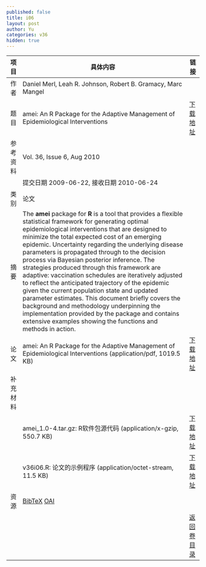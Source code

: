 ```yaml
---
published: false
title: i06
layout: post
author: Yu
categories: v36
hidden: true
---
```


| 项目 | 具体内容 | 链接 |
|---:|---|---|
| 作者 | Daniel Merl, Leah R. Johnson, Robert B. Gramacy, Marc Mangel| |
| 题目 |amei: An R Package for the Adaptive Management of Epidemiological Interventions | [下载地址](http://www.jstatsoft.org/v36/i06/paper) |
| 参考资料 |Vol. 36, Issue 6, Aug 2010 | |
| | 提交日期 2009-06-22, 接收日期 2010-06-24| | 
| 类别 | 论文| |
| 摘要 | The <b>amei</b> package for <b>R</b> is a tool that provides a flexible statistical framework for generating optimal epidemiological interventions that are designed to minimize the total expected cost of an emerging epidemic. Uncertainty regarding the underlying disease parameters is propagated through to the decision process via Bayesian posterior inference.  The strategies produced through this framework are adaptive: vaccination schedules are iteratively adjusted to reflect the anticipated trajectory of the epidemic given the current population state and updated parameter estimates.  This document briefly covers the background and methodology underpinning the implementation provided by the package and contains extensive examples showing the functions and methods in action.| |
| 论文 | amei: An R Package for the Adaptive Management of Epidemiological Interventions  (application/pdf, 1019.5 KB)| [下载地址](http://www.jstatsoft.org/v36/i06/paper) |
| 补充材料 | | |
| |amei_1.0-4.tar.gz: R软件包源代码  (application/x-gzip, 550.7 KB)|  [下载地址](http://www.jstatsoft.org/v36/i06/supp/1) |
| |v36i06.R: 论文的示例程序  (application/octet-stream, 11.5 KB)|  [下载地址](http://www.jstatsoft.org/v36/i06/supp/2) |
| 资源 | [BibTeX](http://www.jstatsoft.org/v36/i06/bibtex) [OAI](http://www.jstatsoft.org/oai?verb=GetRecord&identifier=oai.jstatsoft/v36/i06&prefix=oai_dc)| |
| |  | [返回卷目录]({{site.baseurl}}/volume/v36.html) |